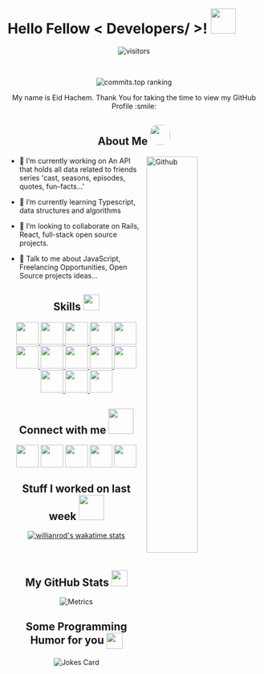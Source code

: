 <h1> Hello Fellow < Developers/ >! <img src = "https://raw.githubusercontent.com/rahulbanerjee26/githubProfileReadmeGenerator/main/gifs/wave.gif" width = 50px height='50px'> </h1>
<p align='center'>

<div align="center">

![visitors](https://visitor-badge.glitch.me/badge?page_id=EidHachem.EidHachem)

</div>
<br />
<div align="center">

![commits.top ranking](https://iot.fbiego.com/api/v1/commits?user=EidHachem&country=lebanon&bg_color=f5f5dc&text_color=4169e1&border_color=6a5acd)</div>

</p>
<div align="center" size='20px'>My name is Eid Hachem. Thank You for taking the time to view my GitHub Profile :smile: 
</div>

<div align="center">
  <h2> About Me <img src = "https://media2.giphy.com/media/l1gYcLBSdL7PoDsizo/200.webp?cid=ecf05e47qvd6a2o6xsqqgi4pjlaofcy1nvdjtl05h1khuwgv&rid=200.webp&ct=g" width = '40px' height='40px' style="border-radius:15px" border-radius='15px' ></h2>
</div>

<img width="45%" align="right"  alt="Github" src="https://media4.giphy.com/media/vhVqGkxDYxAaRbOWVp/giphy.gif?cid=790b761181de42c0e368e4486ca9805e891e6b934c832de6&rid=giphy.gif&ct=g" />


- 🔭 I’m currently working on An API that holds all data related to friends series 'cast, seasons, episodes, quotes, fun-facts...'

- 🌱 I’m currently learning Typescript, data structures and algorithms 

- 👯 I’m looking to collaborate on Rails, React, full-stack open source projects. 

- 💬 Talk to me about JavaScript, Freelancing Opportunities, Open Source projects ideas... 

<div align="center">
  <h2> Skills <img src = "https://raw.githubusercontent.com/rahulbanerjee26/githubProfileReadmeGenerator/main/gifs/code.gif" width = 32px height=32px> </h2>
</div>
  <div align="center">
    <a href= https://github.com/EidHachem?tab=repositories&q=&type=&language=reactjs&sort= > <img width='45px' height='45px' src ='https://raw.githubusercontent.com/rahulbanerjee26/githubAboutMeGenerator/main/icons/reactjs.svg'> </a>
    <a href= https://github.com/EidHachem?tab=repositories&q=&type=&language=javascript&sort= > <img width='45px' height='45px' src ='https://raw.githubusercontent.com/rahulbanerjee26/githubAboutMeGenerator/main/icons/javascript.svg'> </a>
    <a href= https://github.com/EidHachem?tab=repositories&q=&type=&language=html&sort= > <img width='45px' height='45px' src ='https://raw.githubusercontent.com/rahulbanerjee26/githubAboutMeGenerator/main/icons/html.svg'> </a>
    <a href= https://github.com/EidHachem?tab=repositories&q=&type=&language=css&sort= > <img width='45px' height='45px' src ='https://raw.githubusercontent.com/rahulbanerjee26/githubAboutMeGenerator/main/icons/css.svg'> </a>
    <a href= https://github.com/EidHachem?tab=repositories&q=&type=&language=redux&sort= > <img width='45px' height='45px' src ='https://raw.githubusercontent.com/rahulbanerjee26/githubAboutMeGenerator/main/icons/redux.svg'> </a>
    <a href= https://github.com/EidHachem?tab=repositories&q=&type=&language=typescript&sort= > <img width='45px' height='45px' src ='https://raw.githubusercontent.com/rahulbanerjee26/githubAboutMeGenerator/main/icons/typescript.svg'> </a>
    <a href= https://github.com/EidHachem?tab=repositories&q=&type=&language=sass&sort= > <img width='45px' height='45px' src ='https://raw.githubusercontent.com/rahulbanerjee26/githubAboutMeGenerator/main/icons/sass.svg'> </a>
    <a href= https://github.com/EidHachem?tab=repositories&q=&type=&language=tailwind&sort= > <img width='45px' height='45px' src ='https://raw.githubusercontent.com/rahulbanerjee26/githubAboutMeGenerator/main/icons/tailwind.svg'> </a>
    <a href= https://github.com/EidHachem?tab=repositories&q=&type=&language=bootstrap&sort= > <img width='45px' height='45px' src ='https://raw.githubusercontent.com/rahulbanerjee26/githubAboutMeGenerator/main/icons/bootstrap.svg'> </a>
    <a href= https://github.com/EidHachem?tab=repositories&q=&type=&language=postgresql&sort= > <img width='45px' height='45px' src ='https://raw.githubusercontent.com/rahulbanerjee26/githubAboutMeGenerator/main/icons/postgresql.svg'> </a>
    <a href= https://github.com/EidHachem?tab=repositories&q=&type=&language=ruby&sort= > <img width='45px' height='45px' src ='https://raw.githubusercontent.com/rahulbanerjee26/githubAboutMeGenerator/main/icons/ruby.svg'> </a>
    <a href= https://github.com/EidHachem?tab=repositories&q=&type=&language=rails&sort= > <img width='45px' height='45px' src ='https://raw.githubusercontent.com/rahulbanerjee26/githubAboutMeGenerator/main/icons/rails.svg'> </a>
    <a href= https://github.com/EidHachem?tab=repositories&q=&type=&language=firebase&sort= > <img width='45px' height='45px' src ='https://raw.githubusercontent.com/rahulbanerjee26/githubAboutMeGenerator/main/icons/firebase.svg'> </a>
  </div>



<div align="center">
  <h2> Connect with me <img src='https://raw.githubusercontent.com/rahulbanerjee26/githubProfileReadmeGenerator/main/gifs/handShake.gif' width="50px" height=50px> </h2>
</div>
<div align="center">
  <a href = 'https://www.linkedin.com/in/https://www.linkedin.com/in/eid-hachem/'> <img width ='45px' align='center' src="https://raw.githubusercontent.com/rahulbanerjee26/githubAboutMeGenerator/main/icons/linked-in-alt.svg"/></a>
  <a href = 'https://www.twitter.com/https://twitter.com/eidHachem1'> <img width ='45px' align='center' src="https://raw.githubusercontent.com/rahulbanerjee26/githubAboutMeGenerator/main/icons/twitter.svg"/></a>
  <a href = 'https://medium.com/@eidhachem1'> <img width ='45px' align='center' src="https://raw.githubusercontent.com/rahulbanerjee26/githubAboutMeGenerator/main/icons/medium.svg"/></a>
  <a href = 'https://www.eidhachem.me/'> <img width ='45px' align='center' src="https://raw.githubusercontent.com/rahulbanerjee26/githubAboutMeGenerator/main/icons/portfolio.png"/></a>
  <a href = 'https://www.github.com/EidHachem'> <img width ='45px' align='center' src="https://raw.githubusercontent.com/rahulbanerjee26/githubAboutMeGenerator/main/icons/github.svg"/></a>
</div>


<div align="center">
  <h2> Stuff I worked on last week  <img src = "https://raw.githubusercontent.com/rahulbanerjee26/githubProfileReadmeGenerator/main/gifs/needABreak.gif" width = 50px height= 50px> </h2>
</div>

<div align="center">

[![willianrod's wakatime stats](https://github-readme-stats.vercel.app/api/wakatime?username=EH)](https://github.com/anuraghazra/github-readme-stats)</div>

<br>


<div align="center">
  <h2> My GitHub Stats <img src='https://raw.githubusercontent.com/rahulbanerjee26/githubProfileReadmeGenerator/main/gifs/github.gif' width='32px' height=32px> </h2>
</div>

<div align="center">

![Metrics](https://metrics.lecoq.io/EidHachem?template=terminal&base.header=0&base.activity=0&base.repositories=0&base.metadata=0&languages=1&languages.limit=8&languages.colors=github&languages.threshold=0%25&config.timezone=America%2FToronto)</div>

<div align="center">
  <h2> Some Programming Humor for you <img align ='center' src='https://raw.githubusercontent.com/rahulbanerjee26/githubProfileReadmeGenerator/main/gifs/winkFace.gif' width = '32px' height= '32px'></h2>
</div>

<div align="center">

![Jokes Card](https://readme-jokes.vercel.app/api?theme=dark)</div>


<br>